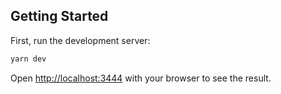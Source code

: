 ## Getting Started

First, run the development server:

```bash
yarn dev
```

Open [http://localhost:3444](http://localhost:3444) with your browser to see the result.

